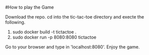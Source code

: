 #How to play the Game

Download the repo. cd into the tic-tac-toe directory and execte the following.
1) sudo docker build -t tictactoe .
2) sudo docker run -p 8080:8080 tictactoe

Go to your browser and type in 'localhost:8080'. Enjoy the game.


